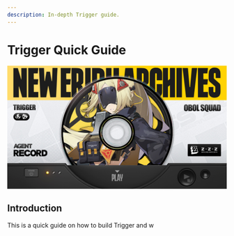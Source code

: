 ```yaml
---
description: In-depth Trigger guide.
---
```


# Trigger Quick Guide

![drip](/assets/images/guides/trigger/drip.jpg)

## Introduction

This is a quick guide on how to build Trigger and w